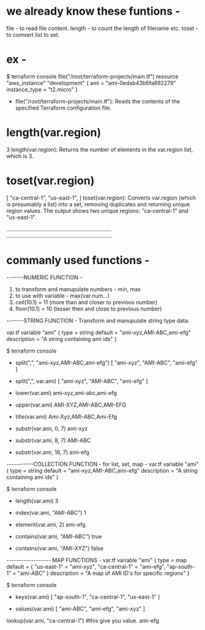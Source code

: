# we already know these funtions - 
file - to read file content.
length - to count the length of filename etc.
toset - to comvert list to set.

# ex - 
$ terraform console
file("/root/terraform-projects/main.tf")
resource "aws_instance" "development" {
    ami           = "ami-0edab43b6fa892279"
    instance_type = "t2.micro"
}

- file("/root/terraform-projects/main.tf"): Reads the contents of the specified Terraform configuration file.

# length(var.region)
3
length(var.region): Returns the number of elements in the var.region list, which is 3.

# toset(var.region)
[
    "ca-central-1",
    "us-east-1",
]
toset(var.region): Converts var.region (which is presumably a list) into a set, removing duplicates and returning unique region values. The output shows two unique regions: "ca-central-1" and "us-east-1".

....................................................................
....................................................................
# commanly used functions - 

-------NUMERIC FUNCTION - 
1. to transform and manupulate numbers - min, max
2. to use with variable - max(var.num...)
3. ceil(10.1) = 11 (more than and closer to previous number)
4. floor(10.1) = 10 (lesser then and close to previous number)

-------STRING FUNCTION - 
Transform and manupulate string type data. 

var.tf
variable "ami" {
    type        = string
    default     = "ami-xyz,AMI-ABC,ami-efg"
    description = "A string containing ami ids"
}

$ terraform console

- split(",", "ami-xyz,AMI-ABC,ami-efg")
[ "ami-xyz", "AMI-ABC", "ami-efg" ]

- split(",", var.ami)
[ "ami-xyz", "AMI-ABC", "ami-efg" ]

- lower(var.ami)
ami-xyz,ami-abc,ami-efg

- upper(var.ami)
AMI-XYZ,AMI-ABC,AMI-EFG

- title(var.ami)
Ami-Xyz,AMI-ABC,Ami-Efg

- substr(var.ami, 0, 7)
ami-xyz

- substr(var.ami, 8, 7)
AMI-ABC

- substr(var.ami, 16, 7)
ami-efg


-----------COLLECTION FUNCTION - 
for list, set, map -
var.tf
variable "ami" {
    type        = string
    default     = "ami-xyz,AMI-ABC,ami-efg"
    description = "A string containing ami ids"
}

$ terraform console

- length(var.ami)
3

- index(var.ami, "AMI-ABC")
1

- element(var.ami, 2)
ami-efg

- contains(var.ami, "AMI-ABC")
true

- contains(var.ami, "AMI-XYZ")
false


------------------ MAP FUNCTIONS - 
var.tf
variable "ami" {
    type = map
    default = {
        "us-east-1"    = "ami-xyz",
        "ca-central-1" = "ami-efg",
        "ap-south-1"   = "ami-ABC"
    }
    description = "A map of AMI ID's for specific regions"
}

$ terraform console

- keys(var.ami)
[
    "ap-south-1",
    "ca-central-1",
    "us-east-1"
]

- values(var.ami)
[
    "ami-ABC",
    "ami-efg",
    "ami-xyz"
]

lookup(var.ami, "ca-central-1")   #this give you value.
ami-efg

